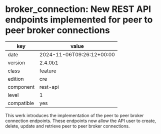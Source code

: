 [//]: # (werk v2)
# broker_connection: New REST API endpoints implemented for peer to peer broker connections

key        | value
---------- | ---
date       | 2024-11-06T09:26:12+00:00
version    | 2.4.0b1
class      | feature
edition    | cre
component  | rest-api
level      | 1
compatible | yes

This werk introduces the implementation of the peer to peer broker connection endpoints.
These endpoints now allow the API user to create, delete, update and retrieve peer to peer broker connections.
